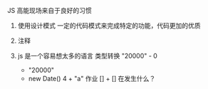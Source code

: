 JS 高能现场来自于良好的习惯

1. 使用设计模式
   一定的代码模式来完成特定的功能，代码更加的优质

2. 注释
3. js 是一个容易想太多的语言  类型转换 
   "20000" - 0
   + "20000"
   + new Date()
   4 + "a"
   作业  [] + [] 在发生什么？